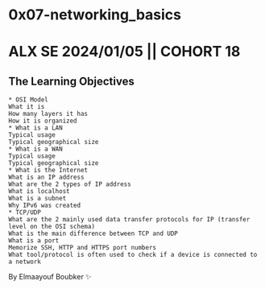 # 0x07-networking_basics
# ALX SE 2024/01/05 || COHORT 18
## The Learning Objectives

	* OSI Model
	What it is
	How many layers it has
	How it is organized
	* What is a LAN
	Typical usage
	Typical geographical size
	* What is a WAN
	Typical usage
	Typical geographical size
	* What is the Internet
	What is an IP address
	What are the 2 types of IP address
	What is localhost
	What is a subnet
	Why IPv6 was created
	* TCP/UDP
	What are the 2 mainly used data transfer protocols for IP (transfer level on the OSI schema)
	What is the main difference between TCP and UDP
	What is a port
	Memorize SSH, HTTP and HTTPS port numbers
	What tool/protocol is often used to check if a device is connected to a network

By Elmaayouf Boubker ✨
